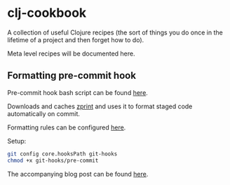 # clj-cookbook

A collection of useful Clojure recipes (the sort of things you do once in the lifetime of a project and then forget how to do).

Meta level recipes will be documented here.

## Formatting pre-commit hook

Pre-commit hook bash script can be found [here](https://github.com/andersmurphy/clj-cookbook/blob/master/git-hooks/pre-commit).

Downloads and caches [zprint](https://github.com/kkinnear/zprint) and uses it to format staged code automatically on commit.

Formatting rules can be configured [here](https://github.com/andersmurphy/clj-cookbook/blob/master/.zprintrc).

Setup:

```sh
git config core.hooksPath git-hooks
chmod +x git-hooks/pre-commit
```

The accompanying blog post can be found [here](https://andersmurphy.com/2020/08/16/clojure-code-formatting-pre-commit-hook-with-zprint.html).
